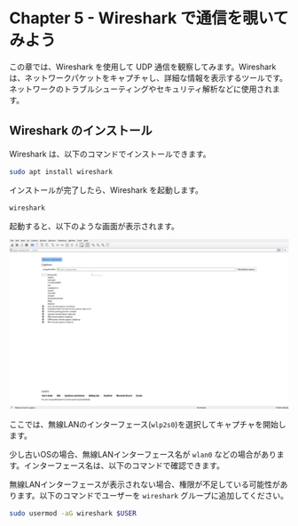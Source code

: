 # Chapter 5 - Wireshark で通信を覗いてみよう

この章では、Wireshark を使用して UDP 通信を観察してみます。Wireshark は、ネットワークパケットをキャプチャし、詳細な情報を表示するツールです。ネットワークのトラブルシューティングやセキュリティ解析などに使用されます。

## Wireshark のインストール

Wireshark は、以下のコマンドでインストールできます。

```bash
sudo apt install wireshark
```

インストールが完了したら、Wireshark を起動します。

```bash
wireshark
```

起動すると、以下のような画面が表示されます。

![Wireshark](images/wireshark-top.png)

ここでは、無線LANのインターフェース(`wlp2s0`)を選択してキャプチャを開始します。

少し古いOSの場合、無線LANインターフェース名が `wlan0` などの場合があります。インターフェース名は、以下のコマンドで確認できます。

無線LANインターフェースが表示されない場合、権限が不足している可能性があります。以下のコマンドでユーザーを `wireshark` グループに追加してください。

```bash
sudo usermod -aG wireshark $USER
```





